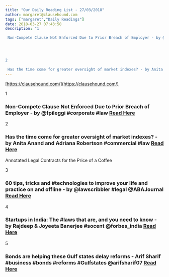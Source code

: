 ```yaml
---
title: "Our Daily Reading List - 27/03/2018"
author: margaret@clausehound.com
tags: ["margaret","Daily Readings"]
date: 2018-03-27 07:43:58
description: "1

 Non-Compete Clause Not Enforced Due to Prior Breach of Employer - by @fpileggi #corporate #law Read Here

 


2

 Has the time come for greater oversight of market indexes? - by Anita Anand and..."
---
```


[https://clausehound.com/](https://clausehound.com/)

1

###  Non-Compete Clause Not Enforced Due to Prior Breach of Employer - by @fpileggi #corporate #law [Read Here](https://www.delawarelitigation.com/2018/03/articles/chancery-court-updates/non-compete-clause-not-enforced-due-to-prior-breach-of-employer/)

 

2

###  Has the time come for greater oversight of market indexes? - by Anita Anand and Adriana Robertson #commercial #law  [Read Here](https://businesslawblogsite.com/2018/03/13/has-the-time-come-for-greater-oversight-of-market-indexes/)

Annotated Legal Contracts
for the Price of a Coffee

3

###  60 tips, tricks and #technologies to improve your life and practice on and offline - by @lawscribbler #legal @ABAJournal [Read Here](http://www.abajournal.com/news/article/60_tips_tricks_and_technologies_to_improve_your_life_and_practice)

 

4

###  Startups in India: The #laws that are, and you need to know - by Rajdeep & Joyeeta Banerjee #socent @forbes_india [Read Here](http://www.forbesindia.com/blog/business-strategy/startups-in-india-the-laws-that-are-and-you-need-to-know/)

 

5

###  Bonds are helping these Gulf states delay reforms - Arif Sharif #business #bonds #reforms #Gulfstates @arifsharif07 [Read Here](https://www.bloomberg.com/professional/blog/bonds-helping-gulf-states-delay-reforms/)

 